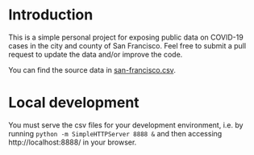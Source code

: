 # Introduction
This is a simple personal project for exposing public data on COVID-19 cases in
the city and county of San Francisco. Feel free to submit a pull request to
update the data and/or improve the code.

You can find the source data in [san-francisco.csv](san-francisco.csv).

# Local development
You must serve the csv files for your development environment, i.e. by running
`python -m SimpleHTTPServer 8888 &` and then accessing http://localhost:8888/
in your browser.
